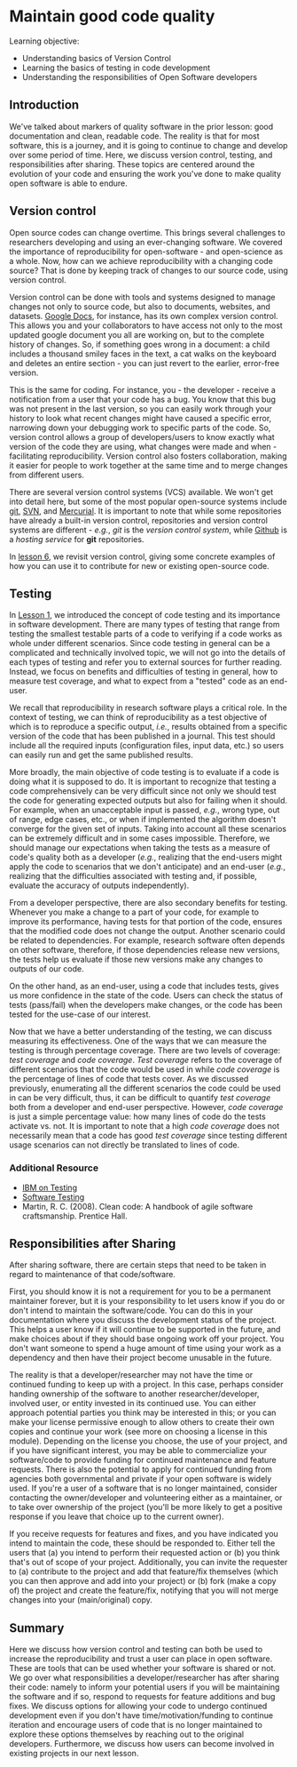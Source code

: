 # Maintain good code quality

Learning objective:

- Understanding basics of Version Control
- Learning the basics of testing in code development
- Understanding the responsibilities of Open Software developers

## Introduction

We've talked about markers of quality software in the prior lesson: good documentation and clean, readable code. The reality is that for most software, this is a journey, and it is going to continue to change and develop over some period of time. Here, we discuss version control, testing, and responsibilities after sharing. These topics are centered around the evolution of your code and ensuring the work you've done to make quality open software is able to endure.

## Version control

Open source codes can change overtime. This brings several challenges to researchers developing and using an ever-changing software. We covered the importance of reproducibility for open-software - and open-science as a whole. Now, how can we achieve reproducibility with a changing code source? That is done by keeping track of changes to our source code, using version control.

Version control can be done with tools and systems designed to manage changes not only to source code, but also to documents, websites, and datasets. [Google Docs](docs.google.com), for instance, has its own complex version control. This allows you and your collaborators to have access not only to the most updated google document you all are working on, but to the complete history of changes. So, if something goes wrong in a document: a child includes a thousand smiley faces in the text, a cat walks on the keyboard and deletes an entire section - you can just revert to the earlier, error-free version.

This is the same for coding. For instance, you - the developer - receive a notification from a user that your code has a bug. You know that this bug was not present in the last version, so you can easily work through your history to look what recent changes might have caused a specific error, narrowing down your debugging work to specific parts of the code. So, version control allows a group of developers/users to know exactly what version of the code they are using, what changes were made and when - facilitating reproducibility. Version control also fosters collaboration, making it easier for people to work together at the same time and to merge changes from different users.

There are several version control systems (VCS) available. We won't get into detail here, but some of the most popular open-source systems include [git](link), [SVN](link), and [Mercurial](link). It is important to note that while some repositories have already a built-in version control, repositories and version control systems are different - *e.g.*, *git* is the *version control system*, while [Github](https://github.com) is a *hosting service* for **git** repositories.

In [lesson 6](link), we revisit version control, giving some concrete examples of how you can use it to contribute for new or existing open-source code.

## Testing

In [Lesson 1](link), we introduced the concept of code testing and its importance in software development. There are many types of testing that range from testing the smallest testable parts of a code to verifying if a code works as whole under different scenarios. Since code testing in general can be a complicated and technically involved topic, we will not go into the details of each types of testing and refer you to external sources for further reading. Instead, we focus on benefits and difficulties of testing in general, how to measure test coverage, and what to expect from a "tested" code as an end-user.

We recall that reproducibility in research software plays a critical role. In the context of testing, we can think of reproducibility as a test objective of which is to reproduce a specific output, *i.e.*, results obtained from a specific version of the code that has been published in a journal. This test should include all the required inputs (configuration files, input data, etc.) so users can easily run and get the same published results.

More broadly, the main objective of code testing is to evaluate if a code is doing what it is supposed to do. It is important to recognize that testing a code comprehensively can be very difficult since not only we should test the code for generating expected outputs but also for failing when it should. For example, when an unacceptable input is passed, *e.g.*, wrong type, out of range, edge cases, etc., or when if implemented the algorithm doesn't converge for the given set of inputs. Taking into account all these scenarios can be extremely difficult and in some cases impossible. Therefore, we should manage our expectations when taking the tests as a measure of code's quality both as a developer (*e.g.*, realizing that the end-users might apply the code to scenarios that we don't anticipate) and an end-user (*e.g.*, realizing that the difficulties associated with testing and, if possible, evaluate the accuracy of outputs independently).

From a developer perspective, there are also secondary benefits for testing. Whenever you make a change to a part of your code, for example to improve its performance, having tests for that portion of the code, ensures that the modified code does not change the output. Another scenario could be related to dependencies. For example, research software often depends on other software, therefore, if those dependencies release new versions, the tests help us evaluate if those new versions make any changes to outputs of our code.

On the other hand, as an end-user, using a code that includes tests, gives us more confidence in the state of the code. Users can check the status of tests (pass/fail) when the developers make changes, or the code has been tested for the use-case of our interest.

Now that we have a better understanding of the testing, we can discuss measuring its effectiveness. One of the ways that we can measure the testing is through percentage coverage. There are two levels of coverage: *test coverage* and *code coverage*. *Test coverage* refers to the coverage of different scenarios that the code would be used in while *code coverage* is the percentage of lines of code that tests cover. As we discussed previously, enumerating all the different scenarios the code could be used in can be very difficult, thus, it can be difficult to quantify *test coverage* both from a developer and end-user perspective. However, *code coverage* is just a simple percentage value: how many lines of code do the tests activate vs. not. It is important to note that a high *code coverage* does not necessarily mean that a code has good *test coverage* since testing different usage scenarios can not directly be translated to lines of code.

### Additional Resource

- [IBM on Testing](https://www.ibm.com/topics/software-testing)
- [Software Testing](https://www.softwaretestinghelp.com/types-of-software-testing/)
- Martin, R. C. (2008). Clean code: A handbook of agile software craftsmanship. Prentice Hall.

## Responsibilities after Sharing

After sharing software, there are certain steps that need to be taken in regard to maintenance of that code/software.

First, you should know it is not a requirement for you to be a permanent maintainer forever, but it is your responsibility to let users know if you do or don't intend to maintain the software/code. You can do this in your documentation where you discuss the development status of the project. This helps a user know if it will continue to be supported in the future, and make choices about if they should base ongoing work off your project. You don't want someone to spend a huge amount of time using your work as a dependency and then have their project become unusable in the future.

The reality is that a developer/researcher may not have the time or continued funding to keep up with a project. In this case, perhaps consider handing ownership of the software to another researcher/developer, involved user, or entity invested in its continued use. You can either approach potential parties you think may be interested in this; or you can make your license permissive enough to allow others to create their own copies and continue your work (see more on choosing a license in this module). Depending on the license you choose, the use of your project, and if you have significant interest, you may be able to commercialize your software/code to provide funding for continued maintenance and feature requests. There is also the potential to apply for continued funding from agencies both governmental and private if your open software is widely used. If you're a user of a software that is no longer maintained, consider contacting the owner/developer and volunteering either as a maintainer, or to take over ownership of the project (you'll be more likely to get a positive response if you leave that choice up to the current owner).

If you receive requests for features and fixes, and you have indicated you intend to maintain the code, these should be responded to. Either tell the users that (a) you intend to perform their requested action or (b) you think that's out of scope of your project. Additionally, you can invite the requester to (a) contribute to the project and add that feature/fix themselves (which you can then approve and add into your project) or (b) fork (make a copy of) the project and create the feature/fix, notifying that you will not merge changes into your (main/original) copy.

## Summary

Here we discuss how version control and testing can both be used to increase the reproducibility and trust a user can place in open software. These are tools that can be used whether your software is shared or not. We go over what responsibilities a developer/researcher has after sharing their code: namely to inform your potential users if you will be maintaining the software and if so, respond to requests for feature additions and bug fixes. We discuss options for allowing your code to undergo continued development even if you don't have time/motivation/funding to continue iteration and encourage users of code that is no longer maintained to explore these options themselves by reaching out to the original developers. Furthermore, we discuss how users can become involved in existing projects in our next lesson.
